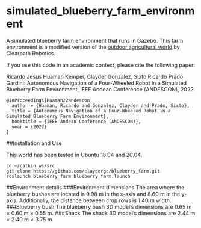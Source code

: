# simulated_blueberry_farm_environment
A simulated blueberry farm environment that runs in Gazebo. This farm environment is a modified version of the [outdoor agricultural world](https://clearpathrobotics.com/blog/2020/07/clearpath-robots-get-new-gazebo-simulation-environments/) by Clearpath Robotics.

If you use this code in an academic context, please cite the following paper:

Ricardo Jesus Huaman Kemper, Clayder Gonzalez, Sixto Ricardo Prado Gardini: Autonomous Navigation of a Four-Wheeled Robot in a Simulated Blueberry Farm Environment, IEEE Andean Conference (ANDESCON), 2022.

```
@InProceedings{Huaman22andescon,
  author = {Huaman, Ricardo and Gonzalez, Clayder and Prado, Sixto},
  title = {Autonomous Navigation of a Four-Wheeled Robot in a Simulated Blueberry Farm Environment},
  booktitle = {IEEE Andean Conference (ANDESCON)},
  year = {2022}
}
```

##Installation and Use

This world has been tested in Ubuntu 18.04 and 20.04. 

```
cd ~/catkin_ws/src
git clone https://github.com/claydergc/blueberry_farm.git
roslaunch blueberry_farm blueberry_farm.launch 
```

##Environment details
###Environment dimensions
The area where the blueberry bushes are located is 9.98 m in the x-axis and 8.60 m in the y-axis. Additionally, the distance between crop rows is 1.40 m width. 
###Blueberry bush
The blueberry bush 3D model’s dimensions are 0.65 m × 0.60 m × 0.55 m. 
###Shack
The shack 3D model’s dimensions are 2.44 m × 2.40 m × 3.75 m
